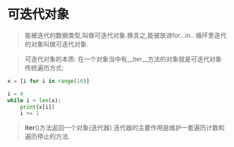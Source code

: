  # 可迭代对象
> 能被迭代的数据类型,叫做可迭代对象.换言之,能被放进for...in...循环里迭代的对象叫做可迭代对象.

> 可迭代对象的本质:
> 在一个对象当中有__iter__方法的对象就是可迭代对象
传统遍历方式:
```python
x = [i for i in range(10)]

i = 0
while i < len(x):
    print(x[i])
    i += 1
```
> __iter__()方法返回一个对象(迭代器)
> 迭代器的主要作用是维护一套遍历计数和遍历停止的方法.

